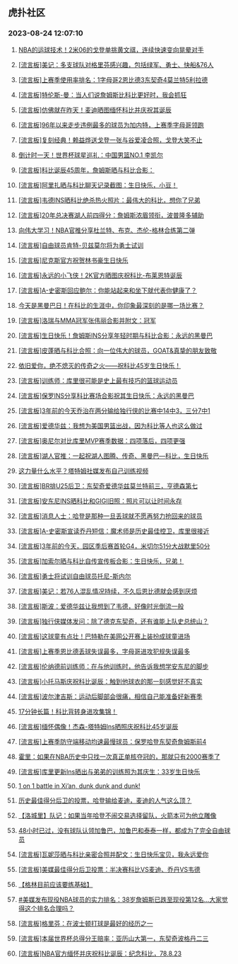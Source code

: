 ## 虎扑社区 
### 2023-08-24 12:07:10

1. [NBA的运球技术！2米06的戈登单挑黄文祺，连续快速变向晃晕对手](https://bbs.hupu.com/61804638.html)

2. [[流言板]美记：多支球队对格里芬感兴趣，包括绿军、勇士、快船&76人](https://bbs.hupu.com/61804711.html)

3. [[流言板]上赛季使用率排名：1字母哥2恩比德3东契奇4莫兰特5利拉德](https://bbs.hupu.com/61804040.html)

4. [[流言板]特伦斯-曼：当人们说詹姆斯比科比更好时，我会抓狂](https://bbs.hupu.com/61803844.html)

5. [[流言板]仿佛就在昨天！麦迪晒图缅怀科比并庆祝其诞辰](https://bbs.hupu.com/61803669.html)

6. [[流言板]96年以来走步违例最多的球员为加内特，上赛季字母哥领跑](https://bbs.hupu.com/61803529.html)

7. [[流言板]复刻经典！赖益烨送戈登一张与谷爱凌合照，戈登大笑不止](https://bbs.hupu.com/61804746.html)

8. [倒计时一天！世界杯球星巡礼：中国男篮NO.1 李凯尔](https://bbs.hupu.com/61804412.html)

9. [[流言板]科比诞辰45周年，詹姆斯晒与科比合影：️](https://bbs.hupu.com/61803348.html)

10. [[流言板]阿里扎晒与科比聊天记录截图：生日快乐，小豆！](https://bbs.hupu.com/61803416.html)

11. [[流言板]韦德INS晒科比绝杀热火照片：最伟大的科比，想你了兄弟](https://bbs.hupu.com/61803319.html)

12. [[流言板]20年总决赛湖人前四得分：詹姆斯浓眉领衔，波普隆多辅助](https://bbs.hupu.com/61805079.html)

13. [向伟大学习！NBA官推分享杜兰特、布克、杰伦-格林合练第二弹](https://bbs.hupu.com/61803364.html)

14. [[流言板]自由球员肯特-贝兹莫尔将为勇士试训](https://bbs.hupu.com/61805822.html)

15. [[流言板]尼克斯官方祝贺林书豪生日快乐](https://bbs.hupu.com/61803962.html)

16. [[流言板]永远的小飞侠！2K官方晒图庆祝科比-布莱恩特诞辰](https://bbs.hupu.com/61803649.html)

17. [[流言板]A-史密斯回应鲍尔：你能站起来和坐下就代表你健康了？](https://bbs.hupu.com/61803744.html)

18. [今天是黑曼巴日！在科比的生涯中，你印象最深刻的是哪一场比赛？](https://bbs.hupu.com/61805838.html)

19. [[流言板]洛瑞与MMA冠军张伟丽合影并附文：冠军](https://bbs.hupu.com/61803761.html)

20. [[流言板]生日快乐！詹姆斯INS分享年轻时期与科比合影：永远的黑曼巴](https://bbs.hupu.com/61803314.html)

21. [[流言板]皮蓬晒与科比合照：向一位伟大的球员，GOAT&真挚的朋友致敬](https://bbs.hupu.com/61804850.html)

22. [依旧爱你，绝不熄灭的传奇之火——祝科比45岁生日快乐️！](https://bbs.hupu.com/61806146.html)

23. [[流言板]训练师：库里很可能是史上最有技巧的篮球运动员](https://bbs.hupu.com/61804194.html)

24. [[流言板]保罗INS分享科比赛场合影祝其生日快乐：永远的黑曼巴](https://bbs.hupu.com/61803341.html)

25. [[流言板]3年前的今天乔治在两分输给独行侠的比赛中14中3，三分7中1](https://bbs.hupu.com/61805929.html)

26. [[流言板]爱德华兹：我想为美国男篮出战，因为科比等人也这么做过](https://bbs.hupu.com/61804268.html)

27. [[流言板]奥尼尔对比库里MVP赛季数据：四项落后，四项更强](https://bbs.hupu.com/61803927.html)

28. [[流言板]湖人官推：一起祝湖人图腾、传奇、黑曼巴—科比，生日快乐](https://bbs.hupu.com/61802174.html)

29. [这力量什么水平？塔特姆社媒发布自己训练视频](https://bbs.hupu.com/61805685.html)

30. [[流言板]BR排U25后卫：东契奇爱德华兹莫兰特前三，亨德森第七](https://bbs.hupu.com/61804341.html)

31. [[流言板]安东尼INS晒科比和GIGI旧照：照片可以让时间永存](https://bbs.hupu.com/61803330.html)

32. [[流言板]消息人士：哈登是那种一旦丢球就不愿再努力抢回来的球员](https://bbs.hupu.com/61806413.html)

33. [[流言板]A-史密斯宣读乔丹短信：魔术师是历史最佳控卫，库里很接近](https://bbs.hupu.com/61802376.html)

34. [[流言板]3年前的今天，园区季后赛首轮G4，米切尔51分大战默里50分](https://bbs.hupu.com/61802648.html)

35. [[流言板]加索尔晒与科比自传宣传板合影：生日快乐，兄弟！](https://bbs.hupu.com/61803369.html)

36. [[流言板]勇士将试训自由球员托尼-斯内尔](https://bbs.hupu.com/61805922.html)

37. [[流言板]美记：若76人混乱情况持续，不久后恩比德就会感到厌烦](https://bbs.hupu.com/61806006.html)

38. [[流言板]斯波：爱德华兹让我想到了韦德，好像时光倒流一般](https://bbs.hupu.com/61803916.html)

39. [[流言板]独行侠媒体发问：除了德克东契奇，还有谁能上队史总统山？](https://bbs.hupu.com/61806304.html)

40. [[流言板]这球童有点壮！巴特勒在美网公开赛上装扮成球童进场](https://bbs.hupu.com/61805398.html)

41. [[流言板]上赛季恩比德丢球失误最多，字母哥进攻犯规失误最多](https://bbs.hupu.com/61802027.html)

42. [[流言板]伦纳德前训练师：在与他训练时，他告诉我想学安东尼的脚步](https://bbs.hupu.com/61806417.html)

43. [[流言板]小托马斯庆祝科比诞辰：触到他球衣的那一刻感觉好不真实](https://bbs.hupu.com/61805512.html)

44. [[流言板]波尔津吉斯：运动后脚部会很痛，相信自己能准备好新赛季](https://bbs.hupu.com/61805476.html)

45. [17分钟长篇！科比背转身进攻集锦！](https://bbs.hupu.com/61804890.html)

46. [[流言板]缅怀偶像！杰森-塔特姆Ins晒照庆祝科比45岁诞辰](https://bbs.hupu.com/61805415.html)

47. [[流言板]上赛季防守端移动均速最慢球员：保罗哈登东契奇詹姆斯前4](https://bbs.hupu.com/61801678.html)

48. [霍里：如果在NBA历史中只找一次真正单核夺冠的，那就只有2000赛季了](https://bbs.hupu.com/61805064.html)

49. [[流言板]库里更新Ins晒出与弟弟的训练照为其庆生：33岁生日快乐](https://bbs.hupu.com/61804899.html)

50. [1 on 1 battle in Xi’an, dunk dunk and dunk!](https://bbs.hupu.com/61801542.html)

51. [历史最佳得分后卫的投票，哈登输给麦迪，麦迪的人气这么顶？](https://bbs.hupu.com/61805592.html)

52. [【洛城里】队记：如果当年哈登不闹交易选择留队，火箭本可为他立雕像](https://bbs.hupu.com/61803590.html)

53. [48小时已过，没有球队认领加鲁巴，加鲁巴和泰泰一样，都成为了完全自由球员](https://bbs.hupu.com/61804761.html)

54. [[流言板]瓦妮莎晒与科比亲密合照并配文：生日快乐宝贝，我永远爱你](https://bbs.hupu.com/61802036.html)

55. [[流言板]美媒最佳得分后卫投票：半决赛科比VS麦迪、乔丹VS韦德](https://bbs.hupu.com/61801117.html)

56. [【格林目前应该要练基础】](https://bbs.hupu.com/61804427.html)

57. [#美媒发布现役NBA球员的实力排名 ​​​：38岁詹姆斯已跌至现役第12名…大家觉得这个排名合理吗？](https://bbs.hupu.com/61805954.html)

58. [[流言板]格里芬：在波士顿打球是最好的经历之一](https://bbs.hupu.com/61805587.html)

59. [[流言板]本届世界杯总得分王赔率：亚历山大第一，东契奇波格丹二三](https://bbs.hupu.com/61806263.html)

60. [[流言板]NBA官方缅怀并庆祝科比诞辰：纪念科比，78.8.23](https://bbs.hupu.com/61801048.html)

